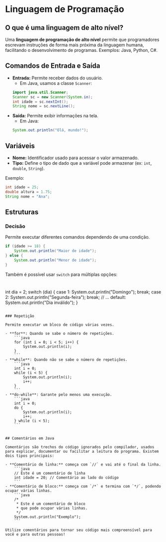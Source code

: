# Linguagem de Programação

## O que é uma linguagem de alto nível?
Uma **linguagem de programação de alto nível** permite que programadores escrevam instruções de forma mais próxima da linguagem humana, facilitando o desenvolvimento de programas. Exemplos: Java, Python, C#.

## Comandos de Entrada e Saída

- **Entrada:** Permite receber dados do usuário.
    - Em Java, usamos a classe `Scanner`:
    ```java
    import java.util.Scanner;
    Scanner sc = new Scanner(System.in);
    int idade = sc.nextInt();
    String nome = sc.nextLine();
    ```
- **Saída:** Permite exibir informações na tela.
    - Em Java:
    ```java
    System.out.println("Olá, mundo!");
    ```

## Variáveis

- **Nome:** Identificador usado para acessar o valor armazenado.
- **Tipo:** Define o tipo de dado que a variável pode armazenar (ex: `int`, `double`, `String`).

Exemplo:
```java
int idade = 25;
double altura = 1.75;
String nome = "Ana";
```

## Estruturas

### Decisão

Permite executar diferentes comandos dependendo de uma condição.

```java
if (idade >= 18) {
    System.out.println("Maior de idade");
} else {
    System.out.println("Menor de idade");
}
```

Também é possível usar `switch` para múltiplas opções:
#
int dia = 2;
switch (dia) {
    case 1:
        System.out.println("Domingo");
        break;
    case 2:
        System.out.println("Segunda-feira");
        break;
    // ...
    default:
        System.out.println("Dia inválido");
}
```

### Repetição

Permite executar um bloco de código várias vezes.

- **for**: Quando se sabe o número de repetições.
    ```java
    for (int i = 0; i < 5; i++) {
        System.out.println(i);
    }
    ```
- **while**: Quando não se sabe o número de repetições.
    ```java
    int i = 0;
    while (i < 5) {
        System.out.println(i);
        i++;
    }
    ```
- **do-while**: Garante pelo menos uma execução.
    ```java
    int i = 0;
    do {
        System.out.println(i);
        i++;
    } while (i < 5);
    ```


## Comentários em Java

Comentários são trechos do código ignorados pelo compilador, usados para explicar, documentar ou facilitar a leitura do programa. Existem dois tipos principais:

- **Comentário de linha:** começa com `//` e vai até o final da linha.
    ```java
    // Este é um comentário de linha
    int idade = 20; // Comentário ao lado do código
    ```
- **Comentário de bloco:** começa com `/*` e termina com `*/`, podendo ocupar várias linhas.
    ```java
    /*
     * Este é um comentário de bloco
     * que pode ocupar várias linhas.
     */
    System.out.println("Exemplo");
    ```

Utilize comentários para tornar seu código mais compreensível para você e para outras pessoas!
